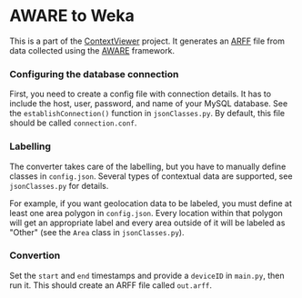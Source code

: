 # AWARE to Weka
This is a part of the [ContextViewer](https://link.springer.com/chapter/10.1007/978-3-319-25591-0_6) project. It generates an [ARFF](http://www.cs.waikato.ac.nz/ml/weka/arff.html) file from data collected using the [AWARE](http://www.awareframework.com) framework.
 
### Configuring the database connection
First, you need to create a config file with connection details. It has to include the host, user, password, and name of your MySQL database. See the `establishConnection()` function in `jsonClasses.py`. By default, this file should be called `connection.conf`.
 
### Labelling
The converter takes care of the labelling, but you have to manually define classes in `config.json`. Several types of contextual data are supported, see `jsonClasses.py` for details.
 
For example, if you want geolocation data to be labeled, you must define at least one area polygon in `config.json`. Every location within that polygon will get an appropriate label and every area outside of it will be labeled as "Other" (see the `Area` class in `jsonClasses.py`).
 
### Convertion
Set the `start` and `end` timestamps and provide a `deviceID` in `main.py`, then run it. This should create an ARFF file called `out.arff`.


